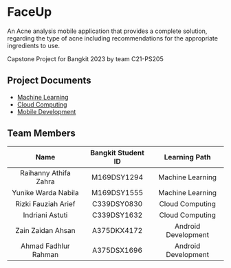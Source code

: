# FaceUp
An Acne analysis mobile application that provides a complete solution, regarding the type of acne including recommendations for the appropriate ingredients to use.

Capstone Project for Bangkit 2023 by team C21-PS205

## Project Documents

 - [Machine Learning](https://)
 - [Cloud Computing](https://github.com/RizkiFauziahArief/git-faceup/tree/main/cloud-computing)
 - [Mobile Development](https://github.com/RizkiFauziahArief/git-faceup/tree/mobile-development)


## Team Members
|       Name              | Bangkit Student ID	  | Learning Path        |
|     :------------:      |:---------------:      | :-----:              |
|  Raihanny Athifa Zahra  | M169DSY1294           |  Machine Learning    |
|  Yunike Warda Nabila    | M169DSY1555           |  Machine Learning    |
|  Rizki Fauziah Arief    | C339DSY0830           |  Cloud Computing     |
|  Indriani Astuti        | C339DSY1632           |  Cloud Computing     |
|  Zain Zaidan Ahsan      | A375DKX4172           |  Android Development |
|  Ahmad Fadhlur Rahman   | A375DSX1696           |  Android Development |

